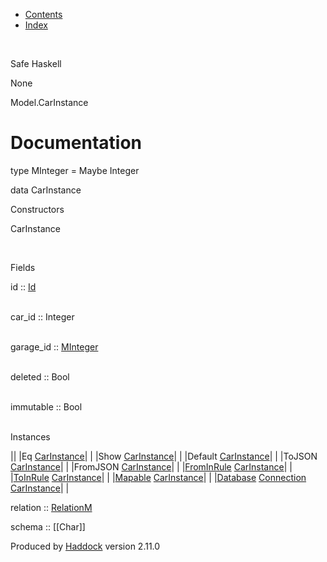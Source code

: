 -   [Contents](index.html)
-   [Index](doc-index.html)

 

Safe Haskell

None

Model.CarInstance

Documentation
=============

type MInteger = Maybe Integer

data CarInstance

Constructors

CarInstance

 

Fields

id :: [Id](Model-General.html#t:Id)  
 

car\_id :: Integer  
 

garage\_id :: [MInteger](Model-CarInstance.html#t:MInteger)  
 

deleted :: Bool  
 

immutable :: Bool  
 

Instances

||
|Eq [CarInstance](Model-CarInstance.html#t:CarInstance)| |
|Show [CarInstance](Model-CarInstance.html#t:CarInstance)| |
|Default [CarInstance](Model-CarInstance.html#t:CarInstance)| |
|ToJSON [CarInstance](Model-CarInstance.html#t:CarInstance)| |
|FromJSON [CarInstance](Model-CarInstance.html#t:CarInstance)| |
|[FromInRule](Data-InRules.html#t:FromInRule) [CarInstance](Model-CarInstance.html#t:CarInstance)| |
|[ToInRule](Data-InRules.html#t:ToInRule) [CarInstance](Model-CarInstance.html#t:CarInstance)| |
|[Mapable](Model-General.html#t:Mapable) [CarInstance](Model-CarInstance.html#t:CarInstance)| |
|[Database](Model-General.html#t:Database) [Connection](Data-SqlTransaction.html#t:Connection) [CarInstance](Model-CarInstance.html#t:CarInstance)| |

relation :: [RelationM](Data-Relation.html#t:RelationM)

schema :: [[Char]]

Produced by [Haddock](http://www.haskell.org/haddock/) version 2.11.0
